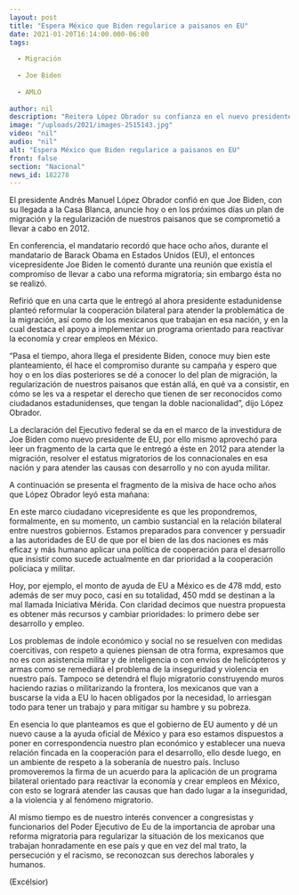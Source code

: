 ```yaml
---
layout: post
title: "Espera México que Biden regularice a paisanos en EU"
date: 2021-01-20T16:14:00.000-06:00
tags:
  
  - Migración
  
  - Joe Biden
  
  - AMLO
  
author: nil
description: "Reitera López Obrador su confianza en el nuevo presidente estadunidense para atender a mexicanos que laboran en esa nación; espera que anuncie plan migratorio"
image: "/uploads/2021/images-2515143.jpg"
video: "nil"
audio: "nil"
alt: "Espera México que Biden regularice a paisanos en EU"
front: false
section: "Nacional"
news_id: 182278
---
```


El presidente Andrés Manuel López Obrador confió en que Joe Biden, con su llegada a la Casa Blanca, anuncie hoy o en los próximos días un plan de migración y la regularización de nuestros paisanos que se comprometió a llevar a cabo en 2012.

En conferencia, el mandatario recordó que hace ocho años, durante el mandatario de Barack Obama en Estados Unidos (EU), el entonces vicepresidente Joe Biden le comentó durante una reunión que existía el compromiso de llevar a cabo una reforma migratoria; sin embargo ésta no se realizó.

Refirió que en una carta que le entregó al ahora presidente estadunidense planteó reformular la cooperación bilateral para atender la problemática de la migración, así como de los mexicanos que trabajan en esa nación, y en la cual destaca el apoyo a implementar un programa orientado para reactivar la economía y crear empleos en México.

“Pasa el tiempo, ahora llega el presidente Biden, conoce muy bien este planteamiento, él hace el compromiso durante su campaña y espero que hoy o en los días posteriores se dé a conocer lo del plan de migración, la regularización de nuestros paisanos que están allá, en qué va a consistir, en cómo se les va a respetar el derecho que tienen de ser reconocidos como ciudadanos estadunidenses, que tengan la doble nacionalidad”, dijo López Obrador.

La declaración del Ejecutivo federal se da en el marco de la investidura de Joe Biden como nuevo presidente de EU, por ello mismo aprovechó para leer un fragmento de la carta que le entregó a éste en 2012 para atender la migración, resolver el estatus migratorios de los connacionales en esa nación y para atender las causas con desarrollo y no con ayuda militar.

A continuación se presenta el fragmento de la misiva de hace ocho años que López Obrador leyó esta mañana:

En este marco ciudadano vicepresidente es que les propondremos, formalmente, en su momento, un cambio sustancial en la relación bilateral entre nuestros gobiernos. Estamos preparados para convencer y persuadir a las autoridades de EU de que por el bien de las dos naciones es más eficaz y más humano aplicar una política de cooperación para el desarrollo que insistir como sucede actualmente en dar prioridad a la cooperación policiaca y militar.

Hoy, por ejemplo, el monto de ayuda de EU a México es de 478 mdd, esto además de ser muy poco, casi en su totalidad, 450 mdd se destinan a la mal llamada Iniciativa Mérida. Con claridad decimos que nuestra propuesta es obtener más recursos y cambiar prioridades: lo primero debe ser desarrollo y empleo.

Los problemas de índole económico y social no se resuelven con medidas coercitivas, con respeto a quienes piensan de otra forma, expresamos que no es con asistencia militar y de inteligencia o con envíos de helicópteros y armas como se remediará el problema de la inseguridad y violencia en nuestro país. Tampoco se detendrá el flujo migratorio construyendo muros haciendo razias o militarizando la frontera, los mexicanos que van a  buscarse la vida a EU lo hacen obligados por la necesidad, lo arriesgan todo para tener un trabajo y para mitigar su hambre y su pobreza.

En esencia lo que planteamos es que el gobierno de EU aumento y dé un nuevo cause a la ayuda oficial de México y para eso estamos dispuestos a poner en correspondencia nuestro plan económico y establecer una nueva relación fincada en la cooperación para el desarrollo, ello desde luego, en un ambiente de respeto a la soberanía de nuestro país. Incluso promoveremos la firma de un acuerdo para la aplicación de un programa bilateral orientado para reactivar la economía y crear empleos en México, con esto se logrará atender las causas que han dado lugar a la inseguridad, a la violencia y al fenómeno migratorio.

Al mismo tiempo es de nuestro interés convencer a congresistas y funcionarios del Poder Ejecutivo de Eu de la importancia de aprobar una reforma migratoria para regularizar la situación de los mexicanos que trabajan honradamente en ese país y que en vez del mal trato, la persecución y el racismo, se reconozcan sus derechos laborales y humanos.

(Excélsior)